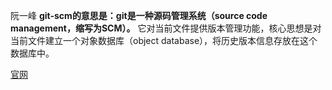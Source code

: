 阮一峰
**git-scm的意思是：git是一种源码管理系统（source code management，缩写为SCM）。**
它对当前文件提供版本管理功能，核心思想是对当前文件建立一个对象数据库（object database），将历史版本信息存放在这个数据库中。

[官网](https://www.bookstack.cn/read/git-tutorial/docs-basic.md#Git)